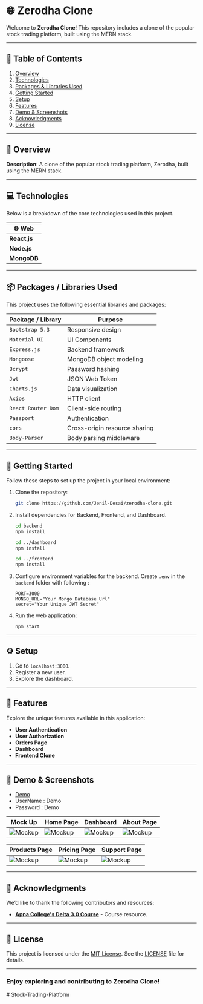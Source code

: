 # 🌐 Zerodha Clone

Welcome to **Zerodha Clone**! This repository includes a clone of the popular stock trading platform, built using the MERN stack.

---

## 📑 Table of Contents

1. [Overview](#-overview)
2. [Technologies](#-technologies)
3. [Packages & Libraries Used](#-packages--libraries-used)
4. [Getting Started](#-getting-started)
5. [Setup](#-setup)
6. [Features](#-features)
7. [Demo & Screenshots](#-demo--screenshots)
8. [Acknowledgments](#-acknowledgments)
9. [License](#-license)

---

## 🌟 Overview

**Description**: A clone of the popular stock trading platform, Zerodha, built using the MERN stack.

---

## 💻 Technologies

Below is a breakdown of the core technologies used in this project.

| 🌐 Web       |
| ------------ |
| **React.js** |
| **Node.js**  |
| **MongoDB**  |

---

## 📦 Packages / Libraries Used

This project uses the following essential libraries and packages:

| Package / Library  | Purpose                       |
| ------------------ | ----------------------------- |
| `Bootstrap 5.3`    | Responsive design             |
| `Material UI`      | UI Components                 |
| `Express.js`       | Backend framework             |
| `Mongoose`         | MongoDB object modeling       |
| `Bcrypt`           | Password hashing              |
| `Jwt`              | JSON Web Token                |
| `Charts.js`        | Data visualization            |
| `Axios`            | HTTP client                   |
| `React Router Dom` | Client-side routing           |
| `Passport`         | Authentication                |
| `cors`             | Cross-origin resource sharing |
| `Body-Parser`      | Body parsing middleware       |

---

## 🚀 Getting Started

Follow these steps to set up the project in your local environment:

1. Clone the repository:
   ```bash
   git clone https://github.com/Jenil-Desai/zerodha-clone.git
   ```
2. Install dependencies for Backend, Frontend, and Dashboard.

   ```bash
   cd backend
   npm install
   ```

   ```bash
   cd ../dashboard
   npm install
   ```

   ```bash
   cd ../frontend
   npm install
   ```

3. Configure environment variables for the backend. Create `.env` in the `backend` folder with following :
   ```env
   PORT=3000
   MONGO_URL="Your Mongo Database Url"
   secret="Your Unique JWT Secret"
   ```
4. Run the web application:
   ```bash
   npm start
   ```

---

## ⚙️ Setup

1. Go to `localhost:3000`.
2. Register a new user.
3. Explore the dashboard.

---

## 🎯 Features

Explore the unique features available in this application:

- **User Authentication**
- **User Authorization**
- **Orders Page**
- **Dashboard**
- **Frontend Clone**

---

## 🔗 Demo & Screenshots

- [Demo](https://zerodha-clone-frontend.vercel.app)
- UserName : Demo
- Password : Demo

| Mock Up                            | Home Page                             | Dashboard                              | About Page                         |
| ---------------------------------- | ------------------------------------- | -------------------------------------- | ---------------------------------- |
| ![Mockup](./Screenshot/mockup.png) | ![Mockup](./Screenshot/Homepage.jpeg) | ![Mockup](./Screenshot/Dashboard.jpeg) | ![Mockup](./Screenshot/About.jpeg) |

| Products Page                        | Pricing Page                         | Support Page                         |
| ------------------------------------ | ------------------------------------ | ------------------------------------ |
| ![Mockup](./Screenshot/Product.jpeg) | ![Mockup](./Screenshot/Pricing.jpeg) | ![Mockup](./Screenshot/Support.jpeg) |

---

## 🙏 Acknowledgments

We’d like to thank the following contributors and resources:

- **[Apna College's Delta 3.0 Course](https://www.apnacollege.in/)** - Course resource.

---

## 📜 License

This project is licensed under the [MIT License](LICENSE). See the [LICENSE](LICENSE) file for details.

---

### Enjoy exploring and contributing to Zerodha Clone!
#   S t o c k - T r a d i n g - P l a t f o r m  
 